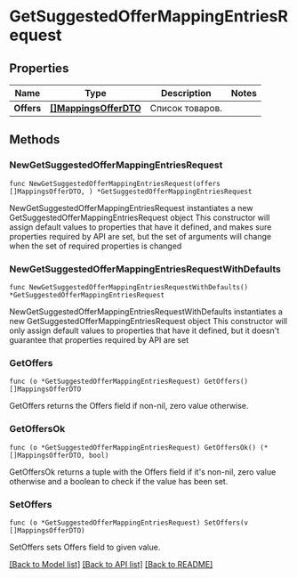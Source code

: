 # GetSuggestedOfferMappingEntriesRequest

## Properties

Name | Type | Description | Notes
------------ | ------------- | ------------- | -------------
**Offers** | [**[]MappingsOfferDTO**](MappingsOfferDTO.md) | Список товаров. | 

## Methods

### NewGetSuggestedOfferMappingEntriesRequest

`func NewGetSuggestedOfferMappingEntriesRequest(offers []MappingsOfferDTO, ) *GetSuggestedOfferMappingEntriesRequest`

NewGetSuggestedOfferMappingEntriesRequest instantiates a new GetSuggestedOfferMappingEntriesRequest object
This constructor will assign default values to properties that have it defined,
and makes sure properties required by API are set, but the set of arguments
will change when the set of required properties is changed

### NewGetSuggestedOfferMappingEntriesRequestWithDefaults

`func NewGetSuggestedOfferMappingEntriesRequestWithDefaults() *GetSuggestedOfferMappingEntriesRequest`

NewGetSuggestedOfferMappingEntriesRequestWithDefaults instantiates a new GetSuggestedOfferMappingEntriesRequest object
This constructor will only assign default values to properties that have it defined,
but it doesn't guarantee that properties required by API are set

### GetOffers

`func (o *GetSuggestedOfferMappingEntriesRequest) GetOffers() []MappingsOfferDTO`

GetOffers returns the Offers field if non-nil, zero value otherwise.

### GetOffersOk

`func (o *GetSuggestedOfferMappingEntriesRequest) GetOffersOk() (*[]MappingsOfferDTO, bool)`

GetOffersOk returns a tuple with the Offers field if it's non-nil, zero value otherwise
and a boolean to check if the value has been set.

### SetOffers

`func (o *GetSuggestedOfferMappingEntriesRequest) SetOffers(v []MappingsOfferDTO)`

SetOffers sets Offers field to given value.



[[Back to Model list]](../README.md#documentation-for-models) [[Back to API list]](../README.md#documentation-for-api-endpoints) [[Back to README]](../README.md)


